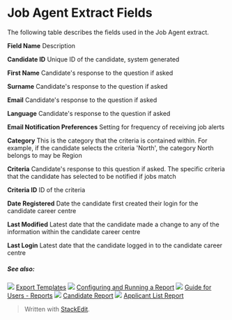 # Job Agent Extract Fields

The following table describes the fields used in the Job Agent extract.

**Field Name**
Description

**Candidate ID**
Unique ID of the candidate, system generated

**First Name**
Candidate's response to the question if asked

**Surname**
Candidate's response to the question if asked

**Email**
Candidate's response to the question if asked

**Language**
Candidate's response to the question if asked

**Email Notification Preferences**
Setting for frequency of receiving job alerts

**Category**
This is the category that the criteria is contained within. For example, if the candidate selects the criteria 'North', the category North belongs to may be Region

**Criteria**
Candidate's response to this question if asked. The specific criteria that the candidate has selected to be notified if jobs match

**Criteria ID**
ID of the criteria

**Date Registered**
Date the candidate first created their login for the candidate career centre

**Last Modified**
Latest date that the candidate made a change to any of the information within the candidate career centre

**Last Login**
Latest date that the candidate logged in to the candidate career centre

##### See also:

![](../Resources/Images/icon-document-link.png) [Export Templates](export_templates.htm)
![](../Resources/Images/icon-document-link.png) [Configuring and Running a Report](configuring_and_running_a_report.htm)
![](../Resources/Images/icon-document-link.png) [Guide for Users - Reports](guide_for_users_reports.htm)
![](../Resources/Images/icon-document-link.png) [Candidate Report](candidate_report.htm)
![](../Resources/Images/icon-document-link.png) [Applicant List Report](applicant_list_report.htm)


> Written with [StackEdit](https://stackedit.io/).
<!--stackedit_data:
eyJoaXN0b3J5IjpbMTE4ODMyNzQ4N119
-->